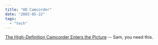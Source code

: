 ```yaml
---
title: "HD Camcorder"
date: "2003-05-22"
tags: 
  - "tech"
---
```


[The High-Definition Camcorder Enters the Picture](http://www.nytimes.com/2003/05/22/technology/circuits/22stat.html "The High-Definition Camcorder Enters the Picture") -- Sam, you need this.
